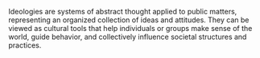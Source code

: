 
Ideologies are systems of abstract thought applied to public matters, representing an organized collection of ideas and attitudes. They can be viewed as cultural tools that help individuals or groups make sense of the world, guide behavior, and collectively influence societal structures and practices.  

